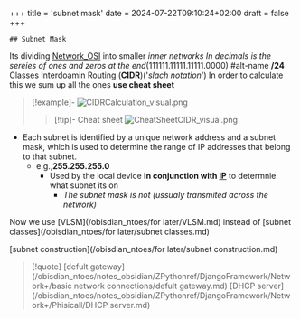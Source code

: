 +++
title = 'subnet mask'
date = 2024-07-22T09:10:24+02:00
draft = false
+++

    ## Subnet Mask 
Its dividing [Network_OSI](/obisdian_ntoes/notes_obsidian/ZPythonref/DjangoFramework/Network+/Ref_OSI/Network_OSI.md) into smaller *inner networks*
*In decimals is the sereies of ones and zeros at the end*(111111.11111.11111.0000)
#alt-name  **/24** Classes Interdoamin Routing (**CIDR**)('*slach notation*') 
In order to calculate this we sum up all the ones 
**use cheat sheet** 
>[!example]-
>![CIDRCalculation_visual.png](/Notes/CIDRCalculation_visual.png)
>>[!tip]- Cheat sheet
>> ![CheatSheetCIDR_visual.png](/Notes/CheatSheetCIDR_visual.png)


- Each subnet is identified by a unique network address and a subnet mask, which is used to determine the range of IP addresses that belong to that subnet.
	- e.g.,**255.255.255.0**
		- Used by the local device **in conjunction with [IP](/obisdian_ntoes/notes_obsidian/ZPythonref/DjangoFramework/Network+/Ref_OSI/IP.md)** to  determnie what subnet its on 
			- *The subnet mask is not (ussualy transmited across the network)*

Now we use [VLSM](/obisdian_ntoes/for later/VLSM.md) instead of [subnet classes](/obisdian_ntoes/for later/subnet classes.md)



$$ $$
[subnet construction](/obisdian_ntoes/for later/subnet construction.md)
>[!quote] [defult gateway](/obisdian_ntoes/notes_obsidian/ZPythonref/DjangoFramework/Network+/basic network connections/defult gateway.md) [DHCP server](/obisdian_ntoes/notes_obsidian/ZPythonref/DjangoFramework/Network+/Phisicall/DHCP server.md)